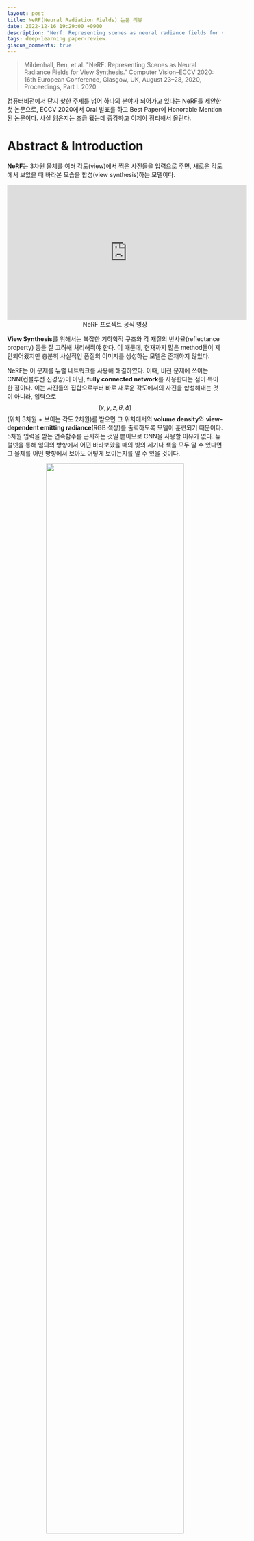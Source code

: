 ```yaml
---
layout: post
title: NeRF(Neural Radiation Fields) 논문 리뷰
date: 2022-12-16 19:29:00 +0900
description: "Nerf: Representing scenes as neural radiance fields for view synthesis."
tags: deep-learning paper-review
giscus_comments: true
---
```


>Mildenhall, Ben, et al. "NeRF: Representing Scenes as Neural Radiance Fields for View Synthesis." Computer Vision–ECCV 2020: 16th European Conference, Glasgow, UK, August 23–28, 2020, Proceedings, Part I. 2020.

컴퓨터비전에서 단지 핫한 주제를 넘어 하나의 분야가 되어가고 있다는 NeRF를 제안한 첫 논문으로, ECCV 2020에서 Oral 발표를 하고 Best Paper에 Honorable Mention된 논문이다. 사실 읽은지는 조금 됐는데 종강하고 이제야 정리해서 올린다.

# Abstract & Introduction
**NeRF**는 3차원 물체를 여러 각도(view)에서 찍은 사진들을 입력으로 주면, 새로운 각도에서 보았을 때 바라본 모습을 합성(view synthesis)하는 모델이다.

<p align="center">
<iframe width="560" height="315" src="https://www.youtube.com/embed/JuH79E8rdKc" title="YouTube video player" frameborder="0" allow="accelerometer; autoplay; clipboard-write; encrypted-media; gyroscope; picture-in-picture" allowfullscreen></iframe>
<br>
NeRF 프로젝트 공식 영상
</p>

**View Synthesis**를 위해서는 복잡한 기하학적 구조와 각 재질의 반사율(reflectance property) 등을 잘 고려해 처리해줘야 한다. 이 때문에, 현재까지 많은 method들이 제안되어왔지만 충분히 사실적인 품질의 이미지를 생성하는 모델은 존재하지 않았다.

NeRF는 이 문제를 뉴럴 네트워크를 사용해 해결하였다. 이때, 비전 문제에 쓰이는 CNN(컨볼루션 신경망)이 아닌, **fully connected network**를 사용한다는 점이 특이한 점이다. 이는 사진들의 집합으로부터 바로 새로운 각도에서의 사진을 합성해내는 것이 아니라, 입력으로 $$(x, y, z, \theta, \phi)$$ (위치 3차원 + 보이는 각도 2차원)를 받으면 그 위치에서의 **volume density**와 **view-dependent emitting radiance**(RGB 색상)를 출력하도록 모델이 훈련되기 때문이다. 5차원 입력을 받는 연속함수를 근사하는 것일 뿐이므로 CNN을 사용할 이유가 없다. 뉴럴넷을 통해 임의의 방향에서 어떤 바라보았을 때의 빛의 세기나 색을 모두 알 수 있다면 그 물체를 어떤 방향에서 보아도 어떻게 보이는지를 알 수 있을 것이다.

<p align="center" style="color:gray">
<img src="/assets/img/NeRF/fig1.jpeg" width="80%"/>
</p>

NeRF를 훈련시킨 후에 새로운 각도에서 보는 모습을 합성하는 과정은 다음과 같다. 
1. 3차원 공간 상의 점들을 샘플링한 후,
2. 각 점의 좌표와 그 점에서 물체를 바라보는 각도를 NeRF에 입력으로 넣어준 후
3. 출력으로 나온 색깔과 density를 사용해, classical한 렌더링 방법으로 2D 이미지를 구성해 낸다.

이때 volume rendering이라는 문제 자체가 특성상 미분가능할 수밖에 없기 떄문에, 경사하강법(gradient descent)을 사용해 입력 이미지와, NeRF가 렌더링한 이미지 사이의 차이를 최소화하는 방식으로 트레이닝을 하면 된다.

<p align="center" style="color:gray">
<img src="/assets/img/NeRF/fig2.jpeg" width="80%"/><br>
Overall pipeline
</p>

NeRF의 장점은 3차원 공간에 대한 정보를 voxel(픽셀의 3차원 버전)에 저장하는 것이 아니라 뉴럴넷의 가중치로써 저장하기 떄문에 저장공간을 획기적으로 줄일 수 있다는 것이다. 또한, NeRF는 기존의 SOTA(state-of-the-art) 모델과 비교하여 정성적/정량적으로 더 좋은 성능을 보이는 것으로 확인되었다.

# NeRF의 아키텍처
앞서 언급했듯이 NeRF는 5D vector-valued function을 MLP로 근사하여 사용한다. 이는

$$F_\Theta : (\mathbf{x, d}) \mapsto (\mathbf{c}, \sigma)$$

로 표현할 수 있다. 여기서 $$\mathbf{x}=(x, y, z)$$는 3차원 위치, $$d$$는 바라보는 각도 $$(\theta, \phi)$$를 3차원 단위벡터로 나타낸 것이며 출력 $$c$$는 색깔(RGB), $$\sigma$$는 volume density를 나타낸다. 

주의해야 할 것이, $$(x, y, z)$$는 보는 위치, 즉 관찰자의 위치가 아니라 **"관찰당하는 점"의 좌표**라는 것이다. 따라서 volume density $$\sigma$$는 해당 지점의 성질이므로 위치에만 의존하는 함수인 반면, $$c$$는 위치와 각도에 모두 의존하게 된다. 바라보는 각도에 따라서 반사율 등의 효과로 색깔이 달라질 수 있기 때문이다. 이를 고려하기 위해서 NeRF는 아래와 같은 아키텍처를 가진다.

<p align="center" style="color:gray">
<img src="/assets/img/NeRF/fig3.png" width="80%"/>
<br>
NeRF의 아키텍처. 파란색 계층들은 모두 256개 (또는 128개)의 뉴런으로 구성된 fully connected layer 다음에 ReLU 활성화 함수를 연결한 것이다. (<a href="https://towardsdatascience.com/nerf-representing-scenes-as-neural-radiance-fields-for-view-synthesis-ef1e8cebace4">출처</a>)
</p>

그림에서 볼 수 있듯이 fully connected layer를 8개 거친 후 NeRF는 $$\sigma$$와 256차원 벡터를 출력한다. $$\sigma$$는 $$\mathbf{d}$$ 가 입력으로 들어오기도 전에 출력되므로 각도에 의존하지 않는 상태이다. 256차원 벡터는 다시 각도를 나타내는 $$\mathbf{d}$$와 이어붙여져서(concatenate) 뉴런 128개짜리 fully connected layer를 한번 통과한 후에 RGB 색깔을 출력한다. 따라서 $$\mathbf{c}$$는 각도에 의존하게 된다. 

$$c$$의 경우, $$\mathbf{x}$$지점에서 $$\mathbf{d}$$ 방향으로 방사되는(radiate) 빛의 색과 세기이므로 **directional emitted radiance**라는 이름을 붙일 수 있을 것이다.

# Volume Rendering
이제 NeRF를 통해 공간 상의 임의의 지점에서의 volume density $$\sigma$$와 directional emitted radiance $$c$$를 알 수 있게 되었다. 사실 지금까지 volume density $$\sigma$$의 의미가 뭔지 모호했는데, 여기서 그 정의가 제대로 나오게 된다.

$$\sigma(\mathbf{x})ds$$는 광선이 $$\mathbf{x}$$를 포함하는 미소길이 $$ds$$만큼의 구간에서 막혀서 사라지는 확률이다. 정의에 의해서 카메라의 렌즈로 들어가는

$$\mathbf{r}(t) = \mathbf{o}+ t\mathbf{d} \quad\quad (t_n \le t \le t_f)$$

의 광선이 있을 때, 카메라가 이 광선으로부터 느끼는 빛의 세기와 색깔은

$$ C(\mathbf{r}) = \int_{t_n}^{t_f}T(t) \sigma(\mathbf{r}(t))\mathbf{c}(\mathbf{r}(t), \mathbf{d})dt\quad\text{where}\quad T(t) = \text{exp}\left(-\int_{t_n}^t \sigma(\mathbf{r}(s))ds\right)$$

로 계산할 수 있다. 여기서 $$T(t)$$는 accumulated transmittance라는 이름이 붙은 함수이다. 이는 광선이 $$t_n$$에서 $$t$$까지를 어떤 입자와 부딪쳐서 막혀 사라지지 않고 통과할 확률을 의미한다. 적분 안의 항은

* 그 위치의 입자들이 방사하는 빛의 세기 및 색깔을 나타내는 $$\mathbf{c}(\mathbf{r}(t), \mathbf{d})$$에
* 해당 위치의 volume density $$ \sigma(\mathbf{r}(t))$$를 가중치 삼아 곱해준 후
* 그 광선이 카메라가 있는 지점까지 막히지 않고 도달할 확률 $$ T(t)$$를 곱한 것

으로 이해할 수 있다. 한편, $$T(t)$$의 경우 

$$ \frac{1}{T}\frac{dT}{dt} = -\sigma(\mathbf{r}(t)) $$

일 것이므로 어렵지 않게 유도가 가능하다. ($$d$$이 단위벡터이므로 $$\vert d\mathbf{r}\vert = dt$$이다) 

$$C(\mathbf{r})$$을 적분을 통해 계산하기 위해서는 

$$t_i \sim U\left[t_n + \frac{i-1}{N}(t_f-t_n), t_n+\frac{i}{N}(t_f-t_n)\right]$$

으로 샘플링을 한 후 Riemann sum으로 구분구적법하듯이 적분값을 구하면 된다. (점을 등간격으로 잡는 것도 아니고, 아예 $$ U(t_n, t_f)$$에서 $$N$$개를 샘플링하는 것도 아니고 구간을 쪼갠 후 각각에서 랜덤하게 샘플링해주는 이유는 잘 모르겠다.)

식으로 나타내자면 다음과 같다.

$$ \hat{C}(\mathbf{r})  = \sum_{i=1}^N T_i(1-\text{exp}(-\sigma_i \delta_i))\mathbf{c_i}$$

$$ T_i = \text{exp}\left(-\sum_{j=1}^{i-1}\sigma_j\delta_j\right)\quad\quad \delta_i = t_{i+1}-t_i$$

# NeRF의 훈련
앞서 이야기한 내용을 정리하자면 다음과 같다.
* NeRF는 5D input $$(\mathbf{x}, \mathbf{d})$$를 받아서 색깔과 volume density를 내보낸다.
* 이를 volume rendering 테크닉을 이용해 2D 사진으로 구성해낸다.
* 구성해낸 사진과 ground truth의 차이를 구해, loss function으로 삼아 트레이닝시킨다.

그런데 실제로는 이것만으로는 충분히 좋은 해상도의 사진을 얻을 수 없기 때문에 저자들은 두 가지 개선점을 도입하였다. 

## Positional Encoding
Positional Encoding은 자연어처리에서 많이 사용되는 방법이다. 문장을 Transformer와 같은 모델에 넣어줄 때, 단어간의 순서 관계를 넣어주기 위해서 

$$\gamma(p) = \left(\sin(2^0\pi p), \cos(2^0\pi p),\cdots, \sin(2^{L-1}\pi p), \cos(2^{L-1}\pi p)\right)$$

과 같은 벡터를 더해주는 방법이다. 

<p align="center" style="color:gray">
<img src="https://d33wubrfki0l68.cloudfront.net/ef81ee3018af6ab6f23769031f8961afcdd67c68/3358f/img/transformer_architecture_positional_encoding/positional_encoding.png" width="80%"/><br>
Positional Encoding을 시각화한 것. 세로축이 p에 해당한다. (<a href="https://kazemnejad.com/blog/transformer_architecture_positional_encoding/">출처</a>)
<br>
</p>
NeRF에서는 무언가의 순서관계를 위한 것은 아니고, 다른 목적으로 사용된다. 기본적으로 MLP는 연속함수를 근사한다. 우리가 렌더링하려는 물체가 아주 세밀한 구조를 가진다면, 우리의 MLP는 위치와 각도에 따라 출력이 매우 빠르게 변해야 하고(high-frequency variation) 이러한 함수는 MLP가 잘 근사할 수 없게 된다. 이것을 해결하기 위해서 우리는 MLP에 $$\mathbf{x}$$와 $$\mathbf{d}$$를 넣어주는 대신, $$\gamma(\mathbf{x})$$와 $$\gamma(\mathbf{d})$$를 넣어줄 것이다. 이렇게 하면 입력 자체에 $$\mathbf{x}$$와 $$\mathbf{d}$$에 대한 high-frequency term들이 들어가므로, 이들을 적절하게 변환한 결과인 MLP의 출력 또한 high-frequency variation을 잘 표현할 수 있게 된다.

## Hierarchical Sampling
ACM 논문 버전에서는 생략했지만, arXiv의 원문을 보면 Hierarchical sampling이라는 것을 도입했다고 언급하고 있다. 간단하게 말하자면, $$t$$를 샘플링하여 $$\hat{C}$$를 계산할 때 위에서 설명한 것처럼 naïve하게 하지 않고 이를 위해 네트워크를 미리 대충(coarsely) 훈련시켜 놓는 것이다. 실제 NeRF의 구현에서는 먼저 coarse network를 위에서 설명한 방식으로 훈련시켜서, 물체의 대략적인 volume density에 대한 정보를 얻는다. 이후 fine network를 트레이닝할 때에는 $$t$$를 샘플링할 때는 coarse network가 알려주는 volume density의 분포를 토대로, volume density가 높은 곳에서는 $$t$$를 많이 샘플링하고 그렇지 않은 곳에서는 적게 샘플링하는 방식을 사용한다. 이를 통해 렌더링을 위해 중요한 부분들을 위주로 샘플링을 함으로써 해상도의 향상을 이루어낼 수 있다.


# Results

<p align="center" style="color:gray">
<img src="/assets/img/NeRF/fig4.jpeg" width="90%"/>
<br>
NeRF와 기존 방법들의 정성적 비교. 맨 왼쪽 열이 ground truth(실제), 두 번째가 NeRF의 결과이고 나머지는 기존의 방법들의 결과 사진이다.
</p>

위 사진에서 볼 수 있듯이 정성적인 비교에서도 NeRF는 기존의 모델들과 비교하여 압도적인 성능을 보여주었으며, 미세한 구조나 섬세한 재질의 표현이 필요한 경우에도 높은 해상도의 이미지를 합성해내는 것을 확인할 수 있었다.

<p align="center" style="color:gray">
<img src="/assets/img/NeRF/fig5.jpg" width="90%"/>
<br> NeRF(맨 아래 행)와 기존 방법들의 정량적 비교. pSNR과 SSIM은 높을수록 좋고, LPIPS는 낮을수록 좋은 것이다
</p>

정량적 비교에서도 NeRF는기존 SOTA 모델보다 좋은 성능을 보여준다. 또한, 트레이닝하는 데 걸리는 시간이 긴 대신에 하나의 scene에 대한 파라미터들을 저장하는 데 5MB 이하의 메모리만으로 충분하다는 압도적인 장점을 가진다. 

# 결론
NeRF는 물체와 그 모습을 MLP를 사용해 연속함수로 근사하려던 기존 방법들의 단점을 해결하여, 공간 상의 좌표와 관찰 각도를 입력으로 받아 view-dependent emitted radiance와 volume density를 출력으로 하는 MLP, **neural radience field(NeRF)**를 정의하였다. 이는 Deep CNN을 사용해 물체를 voxel로 이산적으로 표현하려던 기존의 주류 방법론에 비해 우세한 성능을 보여주었다.

# 참고문헌
<a href="https://www.matthewtancik.com/nerf">프로젝트 사이트 </a>

